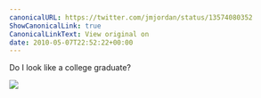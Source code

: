 ```yaml
---
canonicalURL: https://twitter.com/jmjordan/status/13574080352
ShowCanonicalLink: true
CanonicalLinkText: View original on
date: 2010-05-07T22:52:22+00:00
---
```

Do I look like a college graduate?

![](/images/13574080352-97210665.jpg)